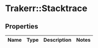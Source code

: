 # Trakerr::Stacktrace

## Properties
Name | Type | Description | Notes
------------ | ------------- | ------------- | -------------


